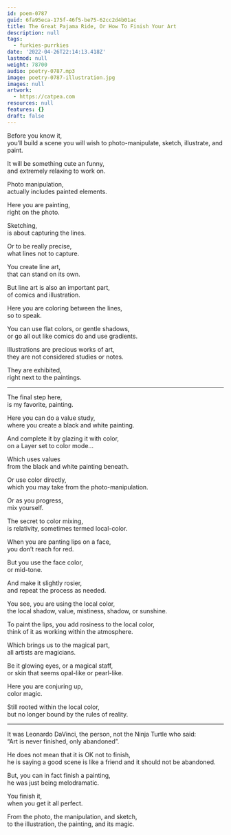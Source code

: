 ```yaml
---
id: poem-0787
guid: 6fa95eca-175f-46f5-be75-62cc2d4b01ac
title: The Great Pajama Ride, Or How To Finish Your Art
description: null
tags:
  - furkies-purrkies
date: '2022-04-26T22:14:13.418Z'
lastmod: null
weight: 78700
audio: poetry-0787.mp3
image: poetry-0787-illustration.jpg
images: null
artwork:
  - https://catpea.com
resources: null
features: {}
draft: false
---
```


Before you know it,\
you’ll build a scene you will wish to photo-manipulate, sketch, illustrate, and paint.

It will be something cute an funny,\
and extremely relaxing to work on.

Photo manipulation,\
actually includes painted elements.

Here you are painting,\
right on the photo.

Sketching,\
is about capturing the lines.

Or to be really precise,\
what lines not to capture.

You create line art,\
that can stand on its own.

But line art is also an important part,\
of comics and illustration.

Here you are coloring between the lines,\
so to speak.

You can use flat colors, or gentle shadows,\
or go all out like comics do and use gradients.

Illustrations are precious works of art,\
they are not considered studies or notes.

They are exhibited,\
right next to the paintings.

---

The final step here,\
is my favorite, painting.

Here you can do a value study,\
where you create a black and white painting.

And complete it by glazing it with color,\
on a Layer set to color mode...

Which uses values\
from the black and white painting beneath.

Or use color directly,\
which you may take from the photo-manipulation.

Or as you progress,\
mix yourself.

The secret to color mixing,\
is relativity, sometimes termed local-color.

When you are panting lips on a face,\
you don’t reach for red.

But you use the face color,\
or mid-tone.

And make it slightly rosier,\
and repeat the process as needed.

You see, you are using the local color,\
the local shadow, value, mistiness, shadow, or sunshine.

To paint the lips, you add rosiness to the local color,\
think of it as working within the atmosphere.

Which brings us to the magical part,\
all artists are magicians.

Be it glowing eyes, or a magical staff,\
or skin that seems opal-like or pearl-like.

Here you are conjuring up,\
color magic.

Still rooted within the local color,\
but no longer bound by the rules of reality.

---

It was Leonardo DaVinci, the person, not the Ninja Turtle who said:\
“Art is never finished, only abandoned”.

He does not mean that it is OK not to finish,\
he is saying a good scene is like a friend and it should not be abandoned.

But, you can in fact finish a painting,\
he was just being melodramatic.

You finish it,\
when you get it all perfect.

From the photo, the manipulation, and sketch,\
to the illustration, the painting, and its magic.
